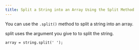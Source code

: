 ```yaml
---
title: Split a String into an Array Using the Split Method
---
```

You can use the `.split()` method to split a string into an array.

split uses the argument you give to to split the string.

    array = string.split(' ');